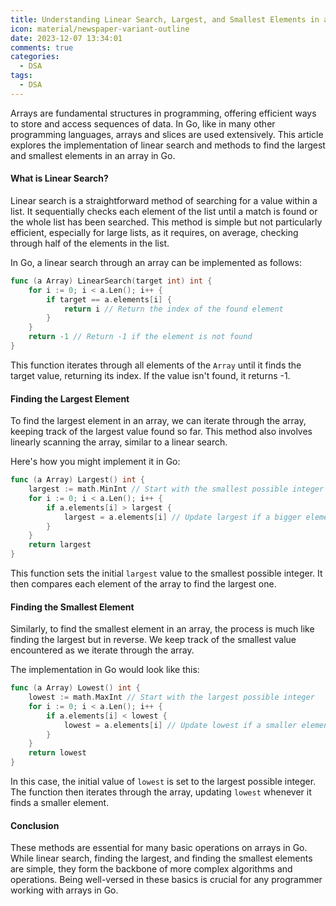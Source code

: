 ```yaml
---
title: Understanding Linear Search, Largest, and Smallest Elements in an Array in Go
icon: material/newspaper-variant-outline
date: 2023-12-07 13:34:01
comments: true
categories:
  - DSA
tags:
  - DSA
---
```


Arrays are fundamental structures in programming, offering efficient ways to store and access sequences of data. In Go, like in many other programming languages, arrays and slices are used extensively. This article explores the implementation of linear search and methods to find the largest and smallest elements in an array in Go.

#### What is Linear Search?

Linear search is a straightforward method of searching for a value within a list. It sequentially checks each element of the list until a match is found or the whole list has been searched. This method is simple but not particularly efficient, especially for large lists, as it requires, on average, checking through half of the elements in the list.

In Go, a linear search through an array can be implemented as follows:

```go
func (a Array) LinearSearch(target int) int {
    for i := 0; i < a.Len(); i++ {
        if target == a.elements[i] {
            return i // Return the index of the found element
        }
    }
    return -1 // Return -1 if the element is not found
}
```

This function iterates through all elements of the `Array` until it finds the target value, returning its index. If the value isn't found, it returns -1.

#### Finding the Largest Element

To find the largest element in an array, we can iterate through the array, keeping track of the largest value found so far. This method also involves linearly scanning the array, similar to a linear search.

Here's how you might implement it in Go:

```go
func (a Array) Largest() int {
    largest := math.MinInt // Start with the smallest possible integer
    for i := 0; i < a.Len(); i++ {
        if a.elements[i] > largest {
            largest = a.elements[i] // Update largest if a bigger element is found
        }
    }
    return largest
}
```

This function sets the initial `largest` value to the smallest possible integer. It then compares each element of the array to find the largest one.

#### Finding the Smallest Element

Similarly, to find the smallest element in an array, the process is much like finding the largest but in reverse. We keep track of the smallest value encountered as we iterate through the array.

The implementation in Go would look like this:

```go
func (a Array) Lowest() int {
    lowest := math.MaxInt // Start with the largest possible integer
    for i := 0; i < a.Len(); i++ {
        if a.elements[i] < lowest {
            lowest = a.elements[i] // Update lowest if a smaller element is found
        }
    }
    return lowest
}
```

In this case, the initial value of `lowest` is set to the largest possible integer. The function then iterates through the array, updating `lowest` whenever it finds a smaller element.

#### Conclusion

These methods are essential for many basic operations on arrays in Go. While linear search, finding the largest, and finding the smallest elements are simple, they form the backbone of more complex algorithms and operations. Being well-versed in these basics is crucial for any programmer working with arrays in Go.
